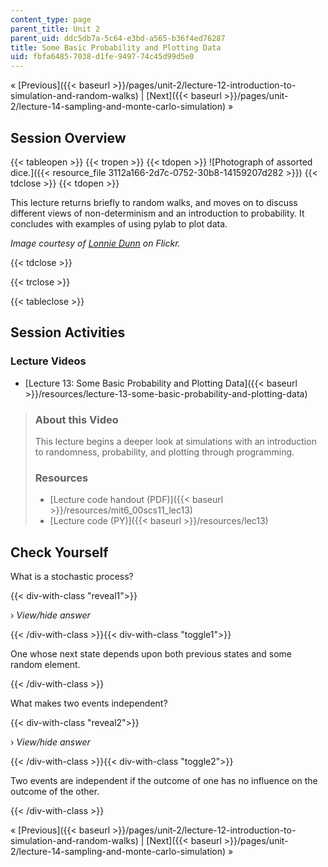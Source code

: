 ```yaml
---
content_type: page
parent_title: Unit 2
parent_uid: ddc5db7a-5c64-e3bd-a565-b36f4ed76287
title: Some Basic Probability and Plotting Data
uid: fbfa6485-7038-d1fe-9497-74c45d99d5e0
---
```


« [Previous]({{< baseurl >}}/pages/unit-2/lecture-12-introduction-to-simulation-and-random-walks) | [Next]({{< baseurl >}}/pages/unit-2/lecture-14-sampling-and-monte-carlo-simulation) »

Session Overview
----------------

{{< tableopen >}}
{{< tropen >}}
{{< tdopen >}}
![Photograph of assorted dice.]({{< resource_file 3112a166-2d7c-0752-30b8-14159207d282 >}})
{{< tdclose >}}
{{< tdopen >}}


This lecture returns briefly to random walks, and moves on to discuss different views of non-determinism and an introduction to probability. It concludes with examples of using pylab to plot data.

_Image courtesy of [Lonnie Dunn](http://www.flickr.com/photos/archaicwarrior/3992002490/) on Flickr._


{{< tdclose >}}

{{< trclose >}}

{{< tableclose >}}

Session Activities
------------------

### Lecture Videos

*   [Lecture 13: Some Basic Probability and Plotting Data]({{< baseurl >}}/resources/lecture-13-some-basic-probability-and-plotting-data)

> ### About this Video
> 
> This lecture begins a deeper look at simulations with an introduction to randomness, probability, and plotting through programming.
> 
> ### Resources
> 
> *   [Lecture code handout (PDF)]({{< baseurl >}}/resources/mit6_00scs11_lec13)
> *   [Lecture code (PY)]({{< baseurl >}}/resources/lec13)

Check Yourself
--------------

What is a stochastic process?

{{< div-with-class "reveal1">}}

› _View/hide answer_

{{< /div-with-class >}}{{< div-with-class "toggle1">}}

One whose next state depends upon both previous states and some random element.

{{< /div-with-class >}}

What makes two events independent?

{{< div-with-class "reveal2">}}

› _View/hide answer_

{{< /div-with-class >}}{{< div-with-class "toggle2">}}

Two events are independent if the outcome of one has no influence on the outcome of the other.

{{< /div-with-class >}}

« [Previous]({{< baseurl >}}/pages/unit-2/lecture-12-introduction-to-simulation-and-random-walks) | [Next]({{< baseurl >}}/pages/unit-2/lecture-14-sampling-and-monte-carlo-simulation) »